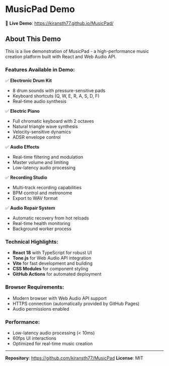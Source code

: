 # MusicPad Demo

🎹 **Live Demo**: https://kiransth77.github.io/MusicPad/

## About This Demo

This is a live demonstration of MusicPad - a high-performance music creation platform built with React and Web Audio API.

### Features Available in Demo:

✅ **Electronic Drum Kit**
- 8 drum sounds with pressure-sensitive pads
- Keyboard shortcuts (Q, W, E, R, A, S, D, F)
- Real-time audio synthesis

✅ **Electric Piano**
- Full chromatic keyboard with 2 octaves
- Natural triangle wave synthesis
- Velocity-sensitive dynamics
- ADSR envelope control

✅ **Audio Effects**
- Real-time filtering and modulation
- Master volume and limiting
- Low-latency audio processing

✅ **Recording Studio**
- Multi-track recording capabilities
- BPM control and metronome
- Export to WAV format

✅ **Audio Repair System**
- Automatic recovery from hot reloads
- Real-time health monitoring
- Background worker process

### Technical Highlights:

- **React 18** with TypeScript for robust UI
- **Tone.js** for Web Audio API integration
- **Vite** for fast development and building
- **CSS Modules** for component styling
- **GitHub Actions** for automated deployment

### Browser Requirements:

- Modern browser with Web Audio API support
- HTTPS connection (automatically provided by GitHub Pages)
- Audio permissions enabled

### Performance:

- Low-latency audio processing (< 10ms)
- 60fps UI interactions
- Optimized for real-time music creation

---

**Repository**: https://github.com/kiransth77/MusicPad
**License**: MIT